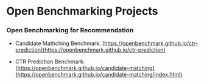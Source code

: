# Open Benchmarking Projects

### Open Benchmarking for Recommendation

+ Candidate Mathching Benchmark: [https://openbenchmark.github.io/ctr-prediction](https://openbenchmark.github.io/ctr-prediction)

+ CTR Prediction Benchmark: [https://openbenchmark.github.io/candidate-matching](https://openbenchmark.github.io/candidate-matching/index.html)



